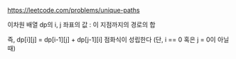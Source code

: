 <https://leetcode.com/problems/unique-paths>

이차원 배열 dp의 i, j 좌표의 값 : 이 지점까지의 경로의 합

즉, dp[i][j] = dp[i-1][j] + dp[j-1][i] 점화식이 성립한다 (단, i == 0 혹은 j = 0이 아닐때)